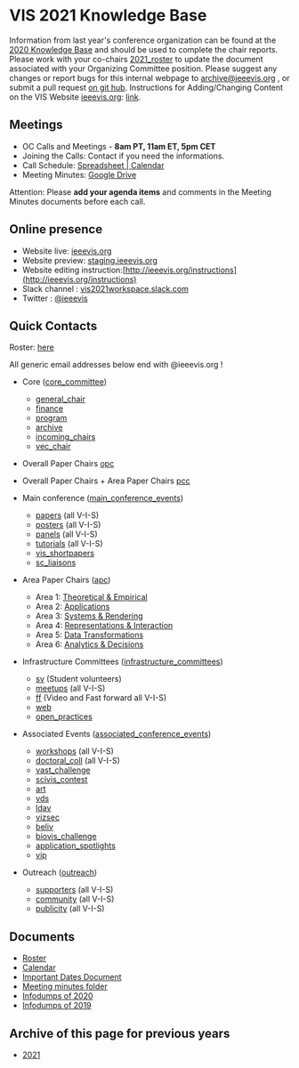 VIS 2021 Knowledge Base
=====

Information from last year's conference organization can be found at the [2020 Knowledge Base](https://sites.google.com/site/ieeevisconfmgmt/) and should be used to complete the chair reports. Please work with your co-chairs [2021_roster](https://docs.google.com/spreadsheets/d/1jn_b7l4i9HHSqBfa1dZiuOfwHx3pHyc6czipE_B161Q/edit#gid=1136707907) to update the document associated with your Organizing Committee position.  Please suggest any changes or report bugs for this internal webpage to [archive@ieeevis.org](mailto:archive@ieeevis.org) , or submit a pull request [on git hub](https://github.com/ieeevis-internal/ieeevis-internal.github.io). Instructions for Adding/Changing Content on the VIS Website [ieeevis.org](ieeevis.org): [link](http://ieeevis.org/instructions).


Meetings
--------

 * OC Calls and Meetings - **8am PT, 11am ET, 5pm CET**
 * Joining the Calls: Contact if you need the informations. 
 * Call Schedule: [Spreadsheet | Calendar](https://docs.google.com/spreadsheets/d/11hEQSV6AS-B4vN9T-xvqRQdMlgftQPWjd82WgIseKyA/edit#gid=0)
 * Meeting Minutes: [Google Drive](https://drive.google.com/drive/u/0/folders/11a7jbByTX7oacxB9eDH21GCBBakj4-G1)  


Attention: Please **add your agenda items** and comments in the Meeting Minutes documents before each call.


Online presence
------------

<!--
* Kickoff slides: here
* 
-->

* Website live: [ieeevis.org](ieeevis.org)
* Website preview: [staging.ieeevis.org](staging.ieeevis.org)
* Website editing instruction:[http://ieeevis.org/instructions](http://ieeevis.org/instructions)
* Slack channel : [vis2021workspace.slack.com](vis2021workspace.slack.com)
* Twitter : [@ieeevis](https://twitter.com/ieeevis)


Quick Contacts
-----------------

Roster: [here](https://docs.google.com/spreadsheets/d/1jn_b7l4i9HHSqBfa1dZiuOfwHx3pHyc6czipE_B161Q/edit#gid=1136707907)

All generic email addresses below end with @ieeevis.org !

* Core ([core_committee](mailto:core_committee@ieeevis.org)) 
  * [general_chair](mailto:general_chair@ieeevis.org) 
  * [finance](mailto:finance@ieeevis.org) 
  * [program](mailto:program@ieeevis.org) 
  * [archive](mailto:archive@ieeevis.org) 
  * [incoming_chairs](mailto:incoming_chairs@ieeevis.org)
  * [vec_chair](mailto:vec_chair@ieeevis.org) 


* Overall Paper Chairs  [opc](mailto:opc@ieeevis.org)
   
* Overall Paper Chairs + Area Paper Chairs [pcc](mailto:pcc@ieeevis.org)

* Main conference ([main_conference_events](mailto:main_conference_events@ieeevis.org))
  * [papers](mailto:papers@ieeevis.org)  (all V-I-S)
  * [posters](mailto:posters@ieeevis.org) (all V-I-S) 
  * [panels](mailto:panels@ieeevis.org) (all V-I-S)
  * [tutorials](mailto:tutorials@ieeevis.org) (all V-I-S)
  * [vis_shortpapers](mailto:vis_shortpapers@ieeevis.org)
  * [sc_liaisons](mailto:sc_liaisons@ieeevis.org) 


* Area Paper Chairs ([apc](mailto:apc@ieeevis.org))
  * Area 1: [Theoretical & Empirical](mailto:theory-empirical-apc@ieeevis.org)
  * Area 2: [Applications](mailto:applications-apc@ieeevis.org) 
  * Area 3: [Systems & Rendering](mailto:systems-rendering-apc@ieeevis.org)  
  * Area 4: [Representations & Interaction](mailto:representations-interaction-apc@ieeevis.org)
  * Area 5: [Data Transformations](mailto:data-transformations-apc@ieeevis.org) 
  * Area 6: [Analytics & Decisions](mailto:analytics-decisions-apc@ieeevis.org)


* Infrastructure Committees ([infrastructure_committees](mailto:infrastructure_committees@ieeevis.org))
  * [sv](mailto:sv@ieeevis.org) (Student volunteers)
  * [meetups](meetups@ieeevis.org) (all V-I-S)
  * [ff](mailto:ff@ieeevis.org) (Video and Fast forward all V-I-S)
  * [web](mailto:web@ieeevis.org) 
  * [open_practices](mailto:open_practices@ieeevis.org)


* Associated Events ([associated_conference_events](mailto:associated_conference_events@ieeevis.org))
  * [workshops](mailto:workshops@ieeevis.org)  (all V-I-S)
  * [doctoral_coll](mailto:doctoral_coll@ieeevis.org)  (all V-I-S)
  * [vast_challenge ](mailto:vast_challenge@ieeevis.org) 
  * [scivis_contest](mailto:scivis_contest@ieeevis.org) 
  * [art](mailto:art@ieeevis.org) 
  * [vds ](mailto:vds@ieeevis.org) 
  * [ldav ](mailto:ldav@ieeevis.org) 
  * [vizsec ](mailto:vizsec@ieeevis.org) 
  * [beliv](mailto:beliv@ieeevis.org) 
  * [biovis_challenge](mailto:biovis_challenge@ieeevis.org) 
  * [application_spotlights](mailto:application_spotlights@ieeevis.org) 
  * [vip](mailto:vip@ieeevis.org) 


* Outreach ([outreach](mailto:outreach@ieeevis.org))
  * [supporters](mailto:supporters@ieeevis.org) (all V-I-S)
  * [community](mailto:community@ieeevis.org) (all V-I-S)
  * [publicity](mailto:publicity@ieeevis.org)  (all V-I-S)


Documents 
----------------------

* [Roster](https://docs.google.com/spreadsheets/d/1jn_b7l4i9HHSqBfa1dZiuOfwHx3pHyc6czipE_B161Q/edit#gid=1136707907) 
* [Calendar](https://docs.google.com/spreadsheets/d/11hEQSV6AS-B4vN9T-xvqRQdMlgftQPWjd82WgIseKyA/edit#gid=0)
* [Important Dates Document](https://docs.google.com/spreadsheets/d/1mJvL8I0xOKsQkFrlcaUtEtI5XFPDlk9Zmepj4UEIDMc/edit#gid=0)
* [Meeting minutes folder](https://drive.google.com/drive/u/0/folders/11a7jbByTX7oacxB9eDH21GCBBakj4-G1)  
* [Infodumps of 2020](https://drive.google.com/drive/u/0/folders/178IERHWBaE9vETwlt_IsfKaAOvl9ZMf2)
* [Infodumps of 2019](https://drive.google.com/drive/u/0/folders/1P7YcmoY96kTkSbb0TUj-VWmsnd9uwmsP)



Archive of this page for previous years 
----------------------

* [2021](2021.md) 
<!-- below I copy the title of the folder from the previous website but do not know what they refere to
* Kick off presentation 
* New Bids 
* Roles
* Running the conference schedule 
* TVCG

--> 



